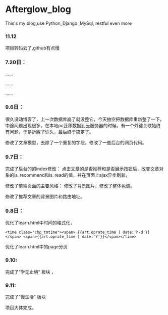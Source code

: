# Afterglow_blog
This's my blog,use Python_Django ,MySql, restful even more

### 11.12 

项目转码云了,github有点慢

### 7.20日：

......

......

......

### 9.6日：

很久没动博客了，上一次数据库崩了就没整它，今天抽空把数据库重新整了一下，中途问题出现很多，在本地pc迁移数据到云服务器的时候，有一个外键关联始终有问题，于是折腾了许久，最后终于搞定了。

修改了文章模型，去除了一个重复的字段，修改了一些后台的网页代码。


### 9.7日：

完成了后台的的index修改： 点击文章的是否推荐和是否展示按钮后，改变文章对象的is_recommend和is_read的值，并在页面上ajax异步刷新。

修改了前端页面的主要风格： 修改了背景图片，修改了整体色调。

修改了推荐文章的背景图片和路由地址。

### 9.8日：

优化了learn.html中时间的格式化，

```
<time class="cbp_tmtime"><span> {{art.oprate_time | date:'h-d'}} </span> <span>{{art.oprate_time | date:'Y'}}</span></time>
```

优化了learn.html中的page分页

### 9.10:

完成了“学无止境“ 板块 ，

### 9.11:

完成了“慢生活” 板块 

项目大体完成。

